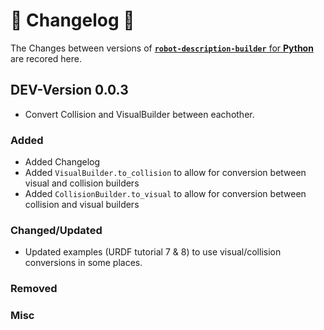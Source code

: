 # 🐍 Changelog 🐍
The Changes between versions of [<b>`robot-description-builder`</b> for <b>Python</b>](https://github.com/SuperJappie08/robot-description-builder/tree/master/robot-description-builder-py#robot-description-builder-) are recored here.

## DEV-Version 0.0.3
- Convert Collision and VisualBuilder between eachother.

### Added
- Added Changelog
- Added `VisualBuilder.to_collision` to allow for conversion between visual and collision builders
- Added `CollisionBuilder.to_visual` to allow for conversion between collision and visual builders

### Changed/Updated
- Updated examples (URDF tutorial 7 & 8) to use visual/collision conversions in some places.

### Removed
### Misc